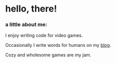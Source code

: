 # hello, there!

### a little about me:

I enjoy writing code for video games.

Occasionally I write words for humans on my [blog](/blog).

Cozy and wholesome games are my jam.